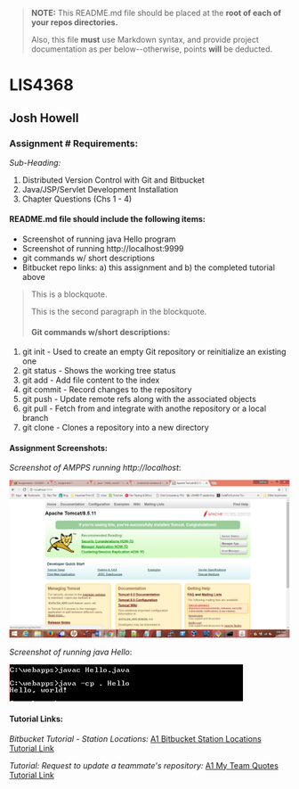 > **NOTE:** This README.md file should be placed at the **root of each of your repos directories.**
>
>Also, this file **must** use Markdown syntax, and provide project documentation as per below--otherwise, points **will** be deducted.
>

# LIS4368

## Josh Howell

### Assignment # Requirements:

*Sub-Heading:*

1. Distributed Version Control with Git and Bitbucket
2. Java/JSP/Servlet Development Installation
3. Chapter Questions (Chs 1 - 4)

#### README.md file should include the following items:

* Screenshot of running java Hello program
* Screenshot of running http://localhost:9999
* git commands w/ short descriptions
* Bitbucket repo links: a) this assignment and b) the completed tutorial above

> This is a blockquote.
> 
> This is the second paragraph in the blockquote.
>
> #### Git commands w/short descriptions:

1. git init - Used to create an empty Git repository or reinitialize an existing one
2. git status - Shows the working tree status
3. git add - Add file content to the index
4. git commit - Record changes to the repository
5. git push - Update remote refs along with the associated objects
6. git pull - Fetch from and integrate with anothe repository or a local branch
7. git clone - Clones a repository into a new directory

#### Assignment Screenshots:

*Screenshot of AMPPS running http://localhost*:

![AMPPS Installation Screenshot](img/ampps.png)

*Screenshot of running java Hello*:

![JDK Installation Screenshot](img/jdk_install.PNG)



#### Tutorial Links:

*Bitbucket Tutorial - Station Locations:*
[A1 Bitbucket Station Locations Tutorial Link](https://bitbucket.org/jch10g/bitbucketstationlocations/ "Bitbucket Station Locations")

*Tutorial: Request to update a teammate's repository:*
[A1 My Team Quotes Tutorial Link](https://bitbucket.org/jch10g/myteamquotes/ "My Team Quotes Tutorial")
